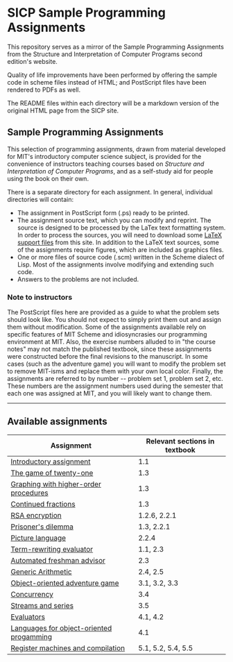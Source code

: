 # SICP Sample Programming Assignments

This repository serves as a mirror of the Sample Programming Assignments from the Structure and Interpretation of Computer Programs second edition's website.

Quality of life improvements have been performed by offering the sample code in scheme files instead of HTML; and PostScript files have been rendered to PDFs as well.

The README files within each directory will be a markdown version of the original HTML page from the SICP site.

## Sample Programming Assignments

This selection of programming assignments, drawn from material developed for MIT's introductory computer science subject, is provided for the convenience of instructors teaching courses based on *Structure and Interpretation of Computer Programs*, and as a self-study aid for people using the book on their own.

There is a separate directory for each assignment. In general, individual directories will contain:

- The assignment in PostScript form (.ps) ready to be printed.
- The assignment source text, which you can modify and reprint. The source is designed to be processed by the LaTex text formatting system. In order to process the sources, you will need to download some [LaTeX support files](./Latex%20support%20files/README.md) from this site. In addition to the LaTeX text sources, some of the assignments require figures, which are included as graphics files.
- One or more files of source code (.scm) written in the Scheme dialect of Lisp. Most of the assignments involve modifying and extending such code.
- Answers to the problems are not included.

### Note to instructors

The PostScript files here are provided as a guide to what the problem sets should look like. You should not expect to simply print them out and assign them without modification. Some of the assignments available rely on specific features of MIT Scheme and idiosyncrasies our programming environment at MIT. Also, the exercise numbers alluded to in "the course notes" may not match the published textbook, since these assignments were constructed before the final revisions to the manuscript. In some cases (such as the adventure game) you will want to modify the problem set to remove MIT-isms and replace them with your own local color. Finally, the assignments are referred to by number -- problem set 1, problem set 2, etc. These numbers are the assignment numbers used during the semester that each one was assigned at MIT, and you will likely want to change them.

---

## Available assignments

|Assignment|Relevant sections in textbook|
|-|-|
|[Introductory assignment](./Introductory%20assignment/README.md)|1.1|
|[The game of twenty-one](./The%20game%20of%20twenty-one/README.md)|1.3|
|[Graphing with higher-order procedures](./Graphing%20with%20higher-order%20procedures/README.md)|1.3|
|[Continued fractions](./Continued%20fractions/README.md)|1.3|
|[RSA encryption](./RSA%20encryption/README.md)|1.2.6, 2.2.1|
|[Prisoner's dilemma](./Prisoners%20dilemma/README.md)|1.3, 2.2.1|
|[Picture language](./Picture%20language/README.md)|2.2.4|
|[Term-rewriting evaluator](./Term-rewriting%20evaluator/README.md)|1.1, 2.3|
|[Automated freshman advisor](./Freshman%20advisor/README.md)|2.3|
|[Generic Arithmetic](./Generic%20arithmetic/README.md)|2.4, 2.5|
|[Object-oriented adventure game](./Object-oriented%20adventure%20game/README.md)|3.1, 3.2, 3.3|
|[Concurrency](./Concurrency/README.md)|3.4|
|[Streams and series](./Streams%20and%20series/README.md)|3.5|
|[Evaluators](./Evaluators/README.md)|4.1, 4.2|
|[Languages for object-oriented progamming](./Languages%20for%20object-oriented%20programming/README.md)|4.1|
|[Register machines and compilation](./Register%20Machines%20and%20Compilation/README.md)|5.1, 5.2, 5.4, 5.5|
